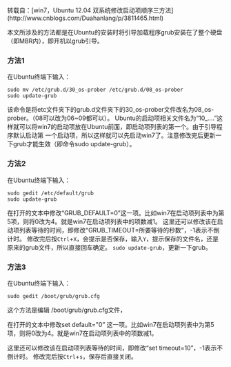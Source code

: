 <!--markdown-->转载自：[win7，Ubuntu 12.04 双系统修改启动项顺序三方法](http://www.cnblogs.com/Duahanlang/p/3811465.html)

本文所涉及的方法都是在Ubuntu的安装时将引导加载程序grub安装在了整个硬盘（即MBR内），即开机以grub引导。

### 方法1
在Ubuntu终端下输入：
```
sudo mv /etc/grub.d/30_os-prober /etc/grub.d/08_os-prober
sudo update-grub
```
该命令是将etc文件夹下的grub.d文件夹下的30_os-prober文件改名为08_os-prober。（08可以改为06~09都可以）。 Ubuntu的启动项相关文件名为“10_....”这样就可以将win7的启动项放在Ubuntu前面，即启动项列表的第一个。由于引导程序默认启动第 一个启动项，所以这样就可以先启动win7了。注意修改完后更新一下grub才能生效（即命令sudo update-grub）。

### 方法2
在Ubuntu终端下输入：
```
sudo gedit /etc/default/grub
sudo update-grub
```
在打开的文本中修改“GRUB_DEFAULT=0”这一项。比如win7在启动项列表中为第5项，则将0改为4。就是win7在启动项列表中的项数减1。
这里还可以修改该在启动项列表等待的时间，即修改“GRUB_TIMEOUT=所要等待的秒数”，-1表示不倒计时。
修改完后按`Ctrl`+`X`，会提示是否保存，输入`Y`，提示保存的文件名，还是原来的grub文件，所以直接回车确定。
`sudo update-grub`，更新一下grub。

### 方法3
在Ubuntu终端下输入：
```
sudo gedit /boot/grub/grub.cfg
```
这个方法是编辑 /boot/grub/grub.cfg文件，

在打开的文本中修改set default="0” 这一项。比如win7在启动项列表中为第5项，则将0改为4。就是win7在启动项列表中的项数减1。

这里还可以修改该在启动项列表等待的时间，即修改“set timeout=10”，-1表示不倒计时。
修改完后按`Ctrl`+`s`，保存后直接关闭。	